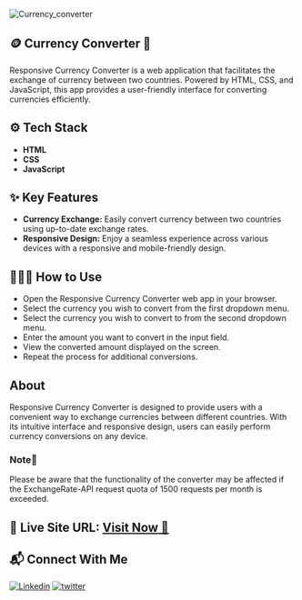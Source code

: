 ![Currency_converter](https://github.com/mhdamaan79/Currency-Converter/assets/118375524/20a69119-3db0-457d-b707-ab977b0e793a)

## 🪙 Currency Converter 💱

Responsive Currency Converter is a web application that facilitates the exchange of currency between two countries. Powered by HTML, CSS, and JavaScript, this app provides a user-friendly interface for converting currencies efficiently.

## ⚙️ Tech Stack

- **HTML** 
- **CSS** 
- **JavaScript**

## ✨ Key Features

- **Currency Exchange:** Easily convert currency between two countries using up-to-date exchange rates.
- **Responsive Design:** Enjoy a seamless experience across various devices with a responsive and mobile-friendly design.

## 🧑🏻‍💻 How to Use

- Open the Responsive Currency Converter web app in your browser.
- Select the currency you wish to convert from the first dropdown menu.
- Select the currency you wish to convert to from the second dropdown menu.
- Enter the amount you want to convert in the input field.
- View the converted amount displayed on the screen.
- Repeat the process for additional conversions.

## About

Responsive Currency Converter is designed to provide users with a convenient way to exchange currencies between different countries. With its intuitive interface and responsive design, users can easily perform currency conversions on any device.

### **Note🔻** 
Please be aware that the functionality of the converter may be affected if the ExchangeRate-API request quota of 1500 requests per month is exceeded.

## 📌 Live Site URL: <a href="https://currency-converter-web-app-79.netlify.app/">**Visit Now** 🚀</a>

## 📬 Connect With Me

[![Linkedin](https://img.shields.io/badge/LinkedIn-1877F2?style=for-the-badge&logo=linkedin&logoColor=white)](https://www.linkedin.com/in/mhdamaan79/)
[![twitter](	https://img.shields.io/badge/Twitter-1DA1F2?style=for-the-badge&logo=twitter&logoColor=white)](https://twitter.com/mhdamaan79)
